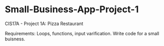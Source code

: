 # Small-Business-App-Project-1
CIS17A - Project 1A: Pizza Restaurant

Requirements: Loops, functions, input varification.
              Write code for a small buisness.
